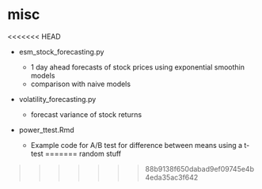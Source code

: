 # misc
<<<<<<< HEAD

- esm_stock_forecasting.py
	- 1 day ahead forecasts of stock prices using exponential smoothin models
	- comparison with naive models

- volatility_forecasting.py
	- forecast variance of stock returns
	
- power_ttest.Rmd
	- Example code for A/B test for difference between means using a t-test
=======
random stuff
>>>>>>> 88b9138f650dabad9ef09745e4b4eda35ac3f642

